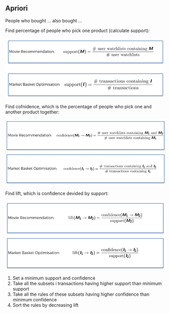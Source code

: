 ## Apriori
People who bought ... also bought ...

Find percentage of people who pick one product (calculate support):

![ap](https://github.com/vgorbic1/data-science/blob/master/Machine%20Learning/images/ap.jpg)

Find cofnidence, which is the percentage of people who pick one and another product together:

![ap2](https://github.com/vgorbic1/data-science/blob/master/Machine%20Learning/images/ap2.jpg)

Find lift, which is confidence devided by support:

![ap3](https://github.com/vgorbic1/data-science/blob/master/Machine%20Learning/images/ap3.jpg)

1. Set a minimum support and confidence
2. Take all the subsets i transactions having higher support than minimum support
3. Take all the rules of these subsets having higher confidence than minimum confidence
4. Sort the rules by decreasing lift
